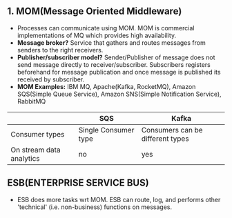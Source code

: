 ## 1. MOM(Message Oriented Middleware)
- Processes can communicate using MOM. MOM is commercial implementations of MQ which provides high availability.
- **Message broker?** Service that gathers and routes messages from senders to the right receivers.
- **Publisher/subscriber model?** Sender/Publisher of message does not send message directly to receiver/subscriber. Subscribers registers beforehand for message publication and once message is published its received by subscriber.
- **MOM Examples:**  IBM MQ, Apache(Kafka, RocketMQ), Amazon SQS(Simple Queue Service), Amazon SNS(Simple Notification Service), RabbitMQ

||SQS|Kafka|
|---|---|---|
|Consumer types|Single Consumer type|Consumers can be different types|
|On stream data analytics|no|yes|

## ESB(ENTERPRISE SERVICE BUS) 
- ESB does more tasks wrt MOM. ESB can route, log, and performs other 'technical' (i.e. non-business) functions on messages. 
